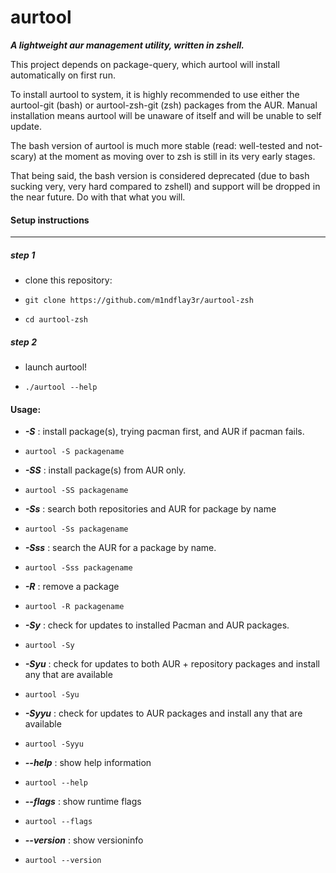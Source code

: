 # aurtool
***A lightweight aur management utility, written in zshell.***




This project depends on package-query, which aurtool will install automatically on first run.

To install aurtool to system, it is highly recommended to use either the aurtool-git (bash) or aurtool-zsh-git (zsh) packages from the AUR. Manual installation means aurtool will be unaware of itself and will be unable to self update.



The bash version of aurtool is much more stable (read: well-tested and not-scary) at the moment as moving over to zsh is still in its very early stages.


That being said, the bash version is considered deprecated (due to bash sucking very, very hard compared to zshell) and support will be dropped in the near future. Do with that what you will.





<h4>Setup instructions</h4>

---------------------------------------------------------------------------------------------------------------------


<h5>step 1</h5>

- clone this repository:

- ``` git clone https://github.com/m1ndflay3r/aurtool-zsh ```

- ``` cd aurtool-zsh ```


<h5>step 2</h5>

- launch aurtool!

- ``` ./aurtool --help ```


<h4>Usage:</h4>

- ***-S*** : install package(s), trying pacman first, and AUR if pacman fails.

- ``` aurtool -S packagename ```


- ***-SS*** : install package(s) from AUR only.

- ``` aurtool -SS packagename ```


- ***-Ss*** : search both repositories and AUR for package by name

- ``` aurtool -Ss packagename ```


- ***-Sss*** : search the AUR for a package by name.

- ``` aurtool -Sss packagename ```


- ***-R*** : remove a package

- ``` aurtool -R packagename ```


- ***-Sy*** : check for updates to installed Pacman and AUR packages.

- ``` aurtool -Sy ```


- ***-Syu*** : check for updates to both AUR + repository packages and install any that are available

- ``` aurtool -Syu ```


- ***-Syyu*** : check for updates to AUR packages and install any that are available

- ``` aurtool -Syyu ```


- ***--help*** : show help information

- ``` aurtool --help ```


- ***--flags*** : show runtime flags

- ``` aurtool --flags ```


- ***--version*** : show versioninfo

- ``` aurtool --version ```

